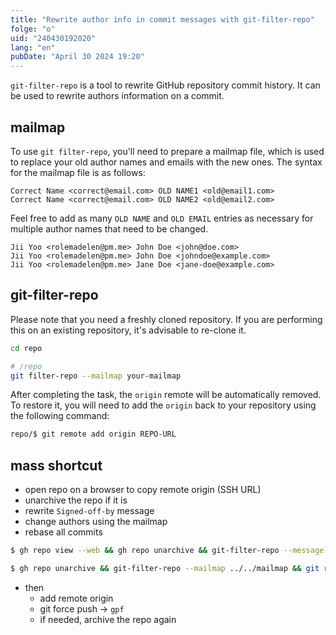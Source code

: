 ```yaml
---
title: "Rewrite author info in commit messages with git-filter-repo"
folge: "o"
uid: "240430192020"
lang: "en"
pubDate: "April 30 2024 19:20"
---
```


`git-filter-repo` is a tool to rewrite GitHub repository commit history. It can be used to rewrite authors information on a commit.

## mailmap

To use `git filter-repo`, you'll need to prepare a mailmap file, which is used to replace your old author names and emails with the new ones. The syntax for the mailmap file is as follows:		
```text
Correct Name <correct@email.com> OLD NAME1 <old@email1.com>
Correct Name <correct@email.com> OLD NAME2 <old@email2.com>
```

Feel free to add as many `OLD NAME` and `OLD EMAIL` entries as necessary for multiple author names that need to be changed.
```text
Jii Yoo <rolemadelen@pm.me> John Doe <john@doe.com>
Jii Yoo <rolemadelen@pm.me> John Doe <johndoe@example.com>
Jii Yoo <rolemadelen@pm.me> Jane Doe <jane-doe@example.com>
```

## git-filter-repo

Please note that you need a freshly cloned repository. If you are performing this on an existing repository, it's advisable to re-clone it.
```sh
cd repo

# /repo
git filter-repo --mailmap your-mailmap
```

After completing the task, the `origin` remote will be automatically removed. To restore it, you will need to add the `origin` back to your repository using the following command:
```sh
repo/$ git remote add origin REPO-URL
```


## mass shortcut
- open repo on a browser to copy remote origin (SSH URL)
- unarchive the repo if it is
- rewrite `Signed-off-by` message
- change authors using the mailmap
- rebase all commits
```sh
$ gh repo view --web && gh repo unarchive && git-filter-repo --message-callback 'return re.sub(b"Signed-off-by: Jii Yoo <jiiyoo@tuta.io>\n",b"",message)' && git filter-repo --mailmap ../mailmap && git rebase --exec 'git commit --amend --no-edit -n -n --allow-empty' -i --root

$ gh repo unarchive && git-filter-repo --mailmap ../../mailmap && git rebase --exec 'git commit --amend --no-edit -n -n --allow-empty' -i --root
```

- then
    - add remote origin
    - git force push -> `gpf`
    - if needed, archive the repo again